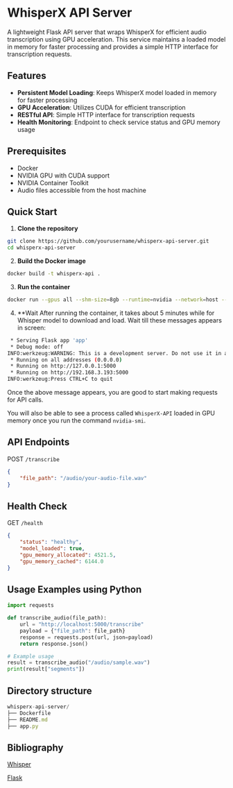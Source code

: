 # WhisperX API Server

A lightweight Flask API server that wraps WhisperX for efficient audio transcription using GPU acceleration. This service maintains a loaded model in memory for faster processing and provides a simple HTTP interface for transcription requests.

## Features

- **Persistent Model Loading**: Keeps WhisperX model loaded in memory for faster processing
- **GPU Acceleration**: Utilizes CUDA for efficient transcription
- **RESTful API**: Simple HTTP interface for transcription requests
- **Health Monitoring**: Endpoint to check service status and GPU memory usage

## Prerequisites

- Docker
- NVIDIA GPU with CUDA support
- NVIDIA Container Toolkit
- Audio files accessible from the host machine

## Quick Start

1. **Clone the repository**
```bash
git clone https://github.com/yourusername/whisperx-api-server.git
cd whisperx-api-server
```

2. **Build the Docker image**
```bash
docker build -t whisperx-api .
```

3. **Run the container**
```bash
docker run --gpus all --shm-size=8gb --runtime=nvidia --network=host --volume="/sizzle_storage:/sizzle_storage:rw" --volume="$(pwd):/app" -p 5000:5000 --name whisperx-api whisperx-api
```

4. **Wait
After running the container, it takes about 5 minutes while for Whisper model to download and load. Wait till these messages appears in screen:

```bash
 * Serving Flask app 'app'
 * Debug mode: off
INFO:werkzeug:WARNING: This is a development server. Do not use it in a production deployment. Use a production WSGI server instead.
 * Running on all addresses (0.0.0.0)
 * Running on http://127.0.0.1:5000
 * Running on http://192.168.3.193:5000
INFO:werkzeug:Press CTRL+C to quit
```

Once the above message appears, you are good to start making requests for API calls.

You will also be able to see a process called `WhisperX-API` loaded in GPU memory once you run the command `nvidia-smi`.

## API Endpoints
POST `/transcribe`
```json
{
    "file_path": "/audio/your-audio-file.wav"
}
```

## Health Check
GET `/health`
```json
{
    "status": "healthy",
    "model_loaded": true,
    "gpu_memory_allocated": 4521.5,
    "gpu_memory_cached": 6144.0
}
```

## Usage Examples using Python
```python
import requests

def transcribe_audio(file_path):
    url = "http://localhost:5000/transcribe"
    payload = {"file_path": file_path}
    response = requests.post(url, json=payload)
    return response.json()

# Example usage
result = transcribe_audio("/audio/sample.wav")
print(result["segments"])
```

## Directory structure
```javascript
whisperx-api-server/
├── Dockerfile
├── README.md
├── app.py
```

## Bibliography

[Whisper](https://github.com/m-bain/whisperX)

[Flask](https://github.com/pallets/flask)
